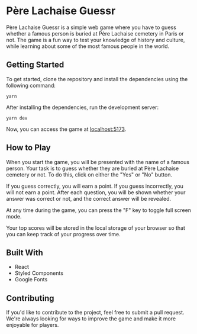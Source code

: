 # Père Lachaise Guessr

Père Lachaise Guessr is a simple web game where you have to guess whether a famous person is buried at Père Lachaise cemetery in Paris or not. The game is a fun way to test your knowledge of history and culture, while learning about some of the most famous people in the world.

## Getting Started

To get started, clone the repository and install the dependencies using the following command:

`yarn`

After installing the dependencies, run the development server:

`yarn dev`


Now, you can access the game at [localhost:5173](http://localhost:5173/).

## How to Play

When you start the game, you will be presented with the name of a famous person. Your task is to guess whether they are buried at Père Lachaise cemetery or not. To do this, click on either the "Yes" or "No" button.

If you guess correctly, you will earn a point. If you guess incorrectly, you will not earn a point. After each question, you will be shown whether your answer was correct or not, and the correct answer will be revealed.

At any time during the game, you can press the "F" key to toggle full screen mode.

Your top scores will be stored in the local storage of your browser so that you can keep track of your progress over time.

## Built With

- React
- Styled Components
- Google Fonts

## Contributing

If you'd like to contribute to the project, feel free to submit a pull request. We're always looking for ways to improve the game and make it more enjoyable for players.